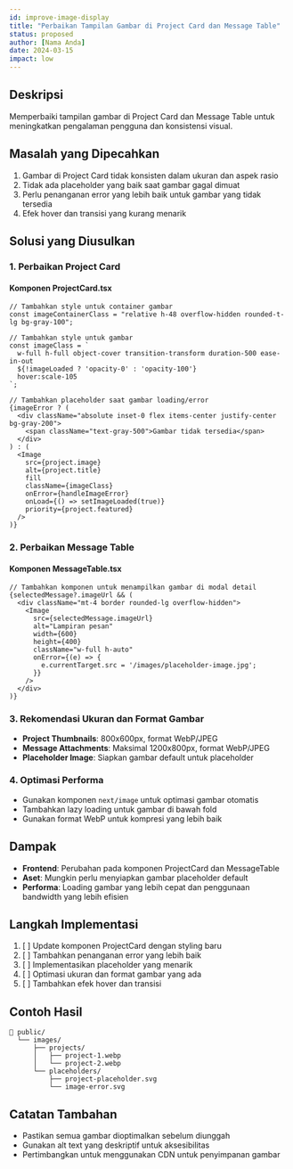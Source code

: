```yaml
---
id: improve-image-display
title: "Perbaikan Tampilan Gambar di Project Card dan Message Table"
status: proposed
author: [Nama Anda]
date: 2024-03-15
impact: low
---
```


## Deskripsi
Memperbaiki tampilan gambar di Project Card dan Message Table untuk meningkatkan pengalaman pengguna dan konsistensi visual.

## Masalah yang Dipecahkan
1. Gambar di Project Card tidak konsisten dalam ukuran dan aspek rasio
2. Tidak ada placeholder yang baik saat gambar gagal dimuat
3. Perlu penanganan error yang lebih baik untuk gambar yang tidak tersedia
4. Efek hover dan transisi yang kurang menarik

## Solusi yang Diusulkan

### 1. Perbaikan Project Card

#### Komponen ProjectCard.tsx
```tsx
// Tambahkan style untuk container gambar
const imageContainerClass = "relative h-48 overflow-hidden rounded-t-lg bg-gray-100";

// Tambahkan style untuk gambar
const imageClass = `
  w-full h-full object-cover transition-transform duration-500 ease-in-out
  ${!imageLoaded ? 'opacity-0' : 'opacity-100'}
  hover:scale-105
`;

// Tambahkan placeholder saat gambar loading/error
{imageError ? (
  <div className="absolute inset-0 flex items-center justify-center bg-gray-200">
    <span className="text-gray-500">Gambar tidak tersedia</span>
  </div>
) : (
  <Image
    src={project.image}
    alt={project.title}
    fill
    className={imageClass}
    onError={handleImageError}
    onLoad={() => setImageLoaded(true)}
    priority={project.featured}
  />
)}
```

### 2. Perbaikan Message Table

#### Komponen MessageTable.tsx
```tsx
// Tambahkan komponen untuk menampilkan gambar di modal detail
{selectedMessage?.imageUrl && (
  <div className="mt-4 border rounded-lg overflow-hidden">
    <Image
      src={selectedMessage.imageUrl}
      alt="Lampiran pesan"
      width={600}
      height={400}
      className="w-full h-auto"
      onError={(e) => {
        e.currentTarget.src = '/images/placeholder-image.jpg';
      }}
    />
  </div>
)}
```

### 3. Rekomendasi Ukuran dan Format Gambar
- **Project Thumbnails**: 800x600px, format WebP/JPEG
- **Message Attachments**: Maksimal 1200x800px, format WebP/JPEG
- **Placeholder Image**: Siapkan gambar default untuk placeholder

### 4. Optimasi Performa
- Gunakan komponen `next/image` untuk optimasi gambar otomatis
- Tambahkan lazy loading untuk gambar di bawah fold
- Gunakan format WebP untuk kompresi yang lebih baik

## Dampak
- **Frontend**: Perubahan pada komponen ProjectCard dan MessageTable
- **Aset**: Mungkin perlu menyiapkan gambar placeholder default
- **Performa**: Loading gambar yang lebih cepat dan penggunaan bandwidth yang lebih efisien

## Langkah Implementasi
1. [ ] Update komponen ProjectCard dengan styling baru
2. [ ] Tambahkan penanganan error yang lebih baik
3. [ ] Implementasikan placeholder yang menarik
4. [ ] Optimasi ukuran dan format gambar yang ada
5. [ ] Tambahkan efek hover dan transisi

## Contoh Hasil
```
📂 public/
  └── images/
      ├── projects/
      │   ├── project-1.webp
      │   └── project-2.webp
      └── placeholders/
          ├── project-placeholder.svg
          └── image-error.svg
```

## Catatan Tambahan
- Pastikan semua gambar dioptimalkan sebelum diunggah
- Gunakan alt text yang deskriptif untuk aksesibilitas
- Pertimbangkan untuk menggunakan CDN untuk penyimpanan gambar
